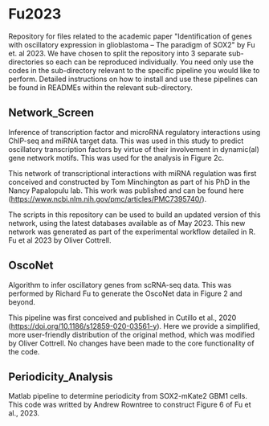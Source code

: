 # Fu2023

Repository for files related to the academic paper "Identification of genes with oscillatory expression in glioblastoma – The paradigm of SOX2" by Fu et. al 2023. We have chosen to split the repository into 3 separate sub-directories so each can be reproduced individually. You need only use the codes in the sub-directory relevant to the specific pipeline you would like to perform. Detailed instructions on how to install and use these pipelines can be found in READMEs within the relevant sub-directory. 

## Network_Screen 

Inference of transcription factor and microRNA regulatory interactions using ChIP-seq and miRNA target data. This was used in this study to predict oscillatory transcription factors by virtue of their involvement in dynamic(al) gene network motifs. This was used for the analysis in Figure 2c. 

This network of transcriptional interactions with miRNA regulation was first conceived and constructed by Tom Minchington as part of his PhD in the Nancy Papalopulu lab. This work was published and can be found here (https://www.ncbi.nlm.nih.gov/pmc/articles/PMC7395740/).

The scripts in this repository can be used to build an updated version of this network, using the latest databases available as of May 2023. This new network was generated as part of the experimental workflow detailed in R. Fu et al 2023 by Oliver Cottrell.

## OscoNet

Algorithm to infer oscillatory genes from scRNA-seq data. This was performed by Richard Fu to generate the OscoNet data in Figure 2 and beyond.

This pipeline was first conceived and published in Cutillo et al., 2020 (https://doi.org/10.1186/s12859-020-03561-y). Here we provide a simplified, more user-friendly distribution of the original method, which was modified by Oliver Cottrell. No changes have been made to the core functionality of the code.

## Periodicity_Analysis

Matlab pipeline to determine periodicity from SOX2-mKate2 GBM1 cells. This code was writted by Andrew Rowntree to construct Figure 6 of Fu et al., 2023.

